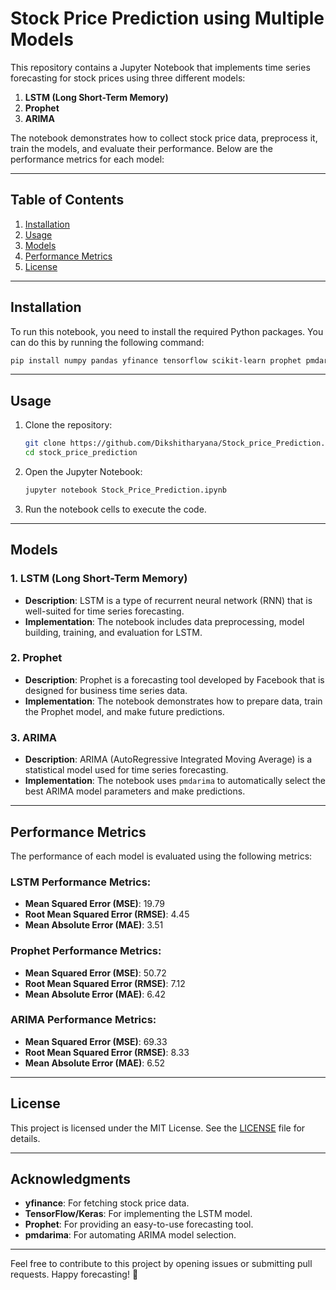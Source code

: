 # Stock Price Prediction using Multiple Models

This repository contains a Jupyter Notebook that implements time series forecasting for stock prices using three different models:

1. **LSTM (Long Short-Term Memory)**
2. **Prophet**
3. **ARIMA**

The notebook demonstrates how to collect stock price data, preprocess it, train the models, and evaluate their performance. Below are the performance metrics for each model:

---

## Table of Contents

1. [Installation](#installation)
2. [Usage](#usage)
3. [Models](#models)
4. [Performance Metrics](#performance-metrics)
5. [License](#license)

---

## Installation

To run this notebook, you need to install the required Python packages. You can do this by running the following command:

```bash
pip install numpy pandas yfinance tensorflow scikit-learn prophet pmdarima matplotlib
```

---

## Usage

1. Clone the repository:

   ```bash
   git clone https://github.com/Dikshitharyana/Stock_price_Prediction.git
   cd stock_price_prediction
   ```

2. Open the Jupyter Notebook:

   ```bash
   jupyter notebook Stock_Price_Prediction.ipynb
   ```

3. Run the notebook cells to execute the code.

---

## Models

### 1. LSTM (Long Short-Term Memory)
- **Description**: LSTM is a type of recurrent neural network (RNN) that is well-suited for time series forecasting.
- **Implementation**: The notebook includes data preprocessing, model building, training, and evaluation for LSTM.

### 2. Prophet
- **Description**: Prophet is a forecasting tool developed by Facebook that is designed for business time series data.
- **Implementation**: The notebook demonstrates how to prepare data, train the Prophet model, and make future predictions.

### 3. ARIMA
- **Description**: ARIMA (AutoRegressive Integrated Moving Average) is a statistical model used for time series forecasting.
- **Implementation**: The notebook uses `pmdarima` to automatically select the best ARIMA model parameters and make predictions.

---

## Performance Metrics

The performance of each model is evaluated using the following metrics:

### LSTM Performance Metrics:
- **Mean Squared Error (MSE)**: 19.79
- **Root Mean Squared Error (RMSE)**: 4.45
- **Mean Absolute Error (MAE)**: 3.51

### Prophet Performance Metrics:
- **Mean Squared Error (MSE)**: 50.72
- **Root Mean Squared Error (RMSE)**: 7.12
- **Mean Absolute Error (MAE)**: 6.42

### ARIMA Performance Metrics:
- **Mean Squared Error (MSE)**: 69.33
- **Root Mean Squared Error (RMSE)**: 8.33
- **Mean Absolute Error (MAE)**: 6.52

---


## License

This project is licensed under the MIT License. See the [LICENSE](LICENSE) file for details.

---

## Acknowledgments

- **yfinance**: For fetching stock price data.
- **TensorFlow/Keras**: For implementing the LSTM model.
- **Prophet**: For providing an easy-to-use forecasting tool.
- **pmdarima**: For automating ARIMA model selection.

---

Feel free to contribute to this project by opening issues or submitting pull requests. Happy forecasting! 🚀
